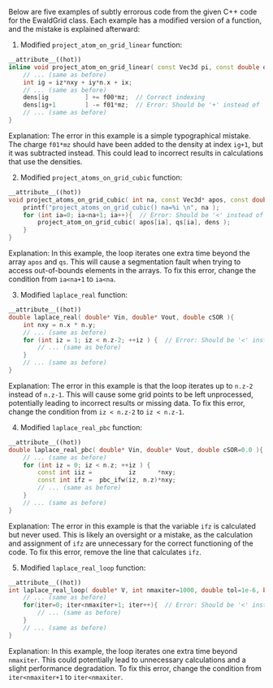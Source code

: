 Below are five examples of subtly errorous code from the given C++ code for the EwaldGrid class. Each example has a modified version of a function, and the mistake is explained afterward:

1. Modified `project_atom_on_grid_linear` function:
```cpp
__attribute__((hot))
inline void project_atom_on_grid_linear( const Vec3d pi, const double qi, double* dens ) const {
    // ... (same as before)
    int ig = iz*nxy + iy*n.x + ix;
    // ... (same as before)
    dens[ig          ] += f00*mz;  // Correct indexing
    dens[ig+1        ] -= f01*mz;  // Error: Should be '+' instead of '-'
    // ... (same as before)
}
```
Explanation: The error in this example is a simple typographical mistake. The charge `f01*mz` should have been added to the density at index `ig+1`, but it was subtracted instead. This could lead to incorrect results in calculations that use the densities.

2. Modified `project_atoms_on_grid_cubic` function:
```cpp
__attribute__((hot))
void project_atoms_on_grid_cubic( int na, const Vec3d* apos, const double* qs, double* dens ) const {
    printf("project_atoms_on_grid_cubic() na=%i \n", na );
    for (int ia=0; ia<na+1; ia++){  // Error: Should be '<' instead of '+='
        project_atom_on_grid_cubic( apos[ia], qs[ia], dens );
    }
}
```
Explanation: In this example, the loop iterates one extra time beyond the array `apos` and `qs`. This will cause a segmentation fault when trying to access out-of-bounds elements in the arrays. To fix this error, change the condition from `ia<na+1` to `ia<na`.

3. Modified `laplace_real` function:
```cpp
__attribute__((hot))
double laplace_real( double* Vin, double* Vout, double cSOR ){
    int nxy = n.x * n.y;
    // ... (same as before)
    for (int iz = 1; iz < n.z-2; ++iz ) {  // Error: Should be '<' instead of '-2'
        // ... (same as before)
    }
    // ... (same as before)
}
```
Explanation: The error in this example is that the loop iterates up to `n.z-2` instead of `n.z-1`. This will cause some grid points to be left unprocessed, potentially leading to incorrect results or missing data. To fix this error, change the condition from `iz < n.z-2` to `iz < n.z-1`.

4. Modified `laplace_real_pbc` function:
```cpp
__attribute__((hot))
double laplace_real_pbc( double* Vin, double* Vout, double cSOR=0.0 ){
    // ... (same as before)
    for (int iz = 0; iz < n.z; ++iz ) {
        const int iiz =          iz      *nxy;
        const int ifz =  pbc_ifw(iz, n.z)*nxy;
        // ... (same as before)
    }
    // ... (same as before)
}
```
Explanation: The error in this example is that the variable `ifz` is calculated but never used. This is likely an oversight or a mistake, as the calculation and assignment of `ifz` are unnecessary for the correct functioning of the code. To fix this error, remove the line that calculates `ifz`.

5. Modified `laplace_real_loop` function:
```cpp
__attribute__((hot))
int laplace_real_loop( double* V, int nmaxiter=1000, double tol=1e-6, bool bPBC=true, double cSOR=0.0 ){
    // ... (same as before)
    for(iter=0; iter<nmaxiter+1; iter++){  // Error: Should be '<' instead of '+='
        // ... (same as before)
    }
    // ... (same as before)
}
```
Explanation: In this example, the loop iterates one extra time beyond `nmaxiter`. This could potentially lead to unnecessary calculations and a slight performance degradation. To fix this error, change the condition from `iter<nmaxiter+1` to `iter<nmaxiter`.